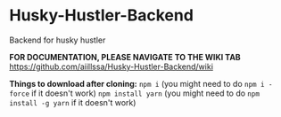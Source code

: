 # Husky-Hustler-Backend

Backend for husky hustler

**FOR DOCUMENTATION, PLEASE NAVIGATE TO THE WIKI TAB**
https://github.com/aiillssa/Husky-Hustler-Backend/wiki

**Things to download after cloning:**
`npm i` (you might need to do `npm i -force` if it doesn't work)
`npm install yarn` (you might need to do `npm install -g yarn` if it doesn't work)
